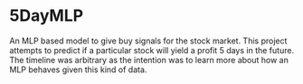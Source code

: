 # 5DayMLP
An MLP based model to give buy signals for the stock market. This project attempts to predict if a particular stock will yield a profit 5 days in the future. The timeline was arbitrary as the intention was to learn more about how an MLP behaves given this kind of data. 
